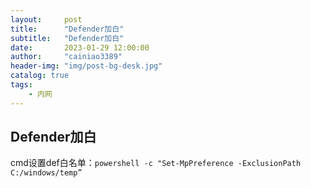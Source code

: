 ```yaml
---
layout:     post
title:      "Defender加白"
subtitle:   "Defender加白"
date:       2023-01-29 12:00:00
author:     "cainiao3389"
header-img: "img/post-bg-desk.jpg"
catalog: true
tags:
    - 内网
---
```


## Defender加白

cmd设置def白名单：`powershell -c "Set-MpPreference -ExclusionPath  C:/windows/temp”`

